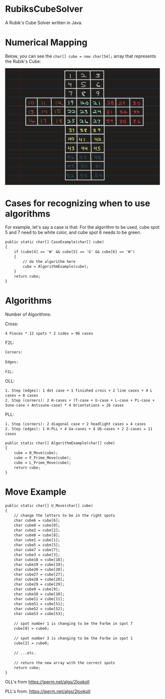 # RubiksCubeSolver
A Rubik's Cube Solver written in Java.

# Numerical Mapping
Below, you can see the `char[] cube = new char[54];` array that represents the Rubik's Cube:

![Rubik's Cube Numerical Map](Documentation/pics/Rubiks-Cube-Solver-Map.png)

# Cases for recognizing when to use algorithms

For example, let's say a case is that:
For the algorithm to be used,
cube spot 5 and 7 need to be white color, and cube spot 6 needs to be green.
```
public static char[] CaseExample(char[] cube)
{
    if (cube[4] == 'W' && cube[5] == 'G' && cube[6] == 'W')
    {
        // do the algorithm here
        cube = AlgorithmExample(cube);
    }
    return cube;
}
```

# Algorithms

Number of Algorithms:

Cross:

    4 Pieces * 12 spots * 2 sides = 96 cases

F2L:

    Corners:

    Edges:

    F2L:

OLL:

    1. Step (edges): 1 dot case + 1 finished cross + 2 line cases + 4 L cases = 8 cases
    2. Step (corners): 2 H-cases + (T-case + U-case + L-case + Pi-case + Sune-case + Antisune-case) * 4 Orientations = 26 cases

PLL:

    1. Step (corners): 2 diagonal case + 2 headlight cases = 4 cases
    2. Step (edges): 1 H-PLL + 4 Ua-cases + 4 Ub-cases + 2 Z-cases = 11 cases


```
public static char[] AlgorithmExample(char[] cube)
{
    cube = B_Move(cube);
    cube = F_Prime_Move(cube);
    cube = L_Prime_Move(cube);
    return cube;
}
```

# Move Example
```
public static char[] U_Move(char[] cube)
{
    // change the letters to be in the right spots
    char cube6 = cube[6];
    char cube0 = cube[0];
    char cube2 = cube[2];
    char cube8 = cube[8];
    char cube1 = cube[1];
    char cube5 = cube[5];
    char cube7 = cube[7];
    char cube3 = cube[3];
    char cube18 = cube[18];
    char cube19 = cube[19];
    char cube20 = cube[20];
    char cube27 = cube[27];
    char cube28 = cube[28];
    char cube29 = cube[29];
    char cube9 = cube[9];
    char cube10 = cube[10];
    char cube11 = cube[11];
    char cube51 = cube[51];
    char cube52 = cube[52];
    char cube53 = cube[53];

    // spot number 1 is changing to be the Farbe in spot 7
    cube[0] = cube6;

    // spot number 3 is changing to be the Farbe in spot 1
    cube[2] = cube0;
    
    // ...etc.

    // return the new array with the correct spots
    return cube;
}
```

OLL's from 
https://jperm.net/algs/2lookoll

PLL's from:
https://jperm.net/algs/2lookpll
